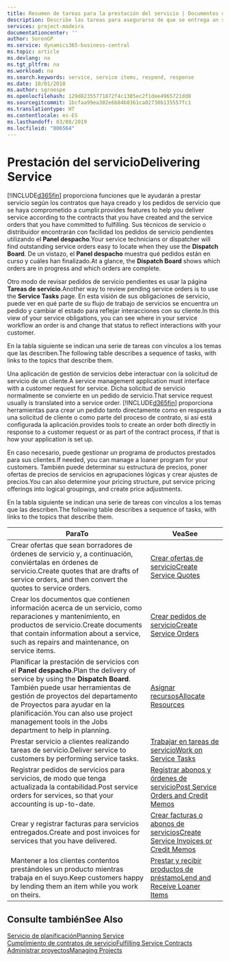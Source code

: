 ```yaml
---
title: Resumen de tareas para la prestación del servicio | Documentos de Microsoft
description: Describe las tareas para asegurarse de que se entrega un servicio de calidad y se cumplen los acuerdos con los clientes.
services: project-madeira
documentationcenter: ''
author: SorenGP
ms.service: dynamics365-business-central
ms.topic: article
ms.devlang: na
ms.tgt_pltfrm: na
ms.workload: na
ms.search.keywords: service, service items, respond, response
ms.date: 10/01/2018
ms.author: sgroespe
ms.openlocfilehash: 129d82355771872f4c1385ec2f1dee4965721dd8
ms.sourcegitcommit: 1bcfaa99ea302e6b84b8361ca02730b135557fc1
ms.translationtype: HT
ms.contentlocale: es-ES
ms.lasthandoff: 03/08/2019
ms.locfileid: "806564"
---
```

# <a name="delivering-service"></a><span data-ttu-id="eedd1-103">Prestación del servicio</span><span class="sxs-lookup"><span data-stu-id="eedd1-103">Delivering Service</span></span>
[!INCLUDE[d365fin](includes/d365fin_md.md)] <span data-ttu-id="eedd1-104">proporciona funciones que le ayudarán a prestar servicio según los contratos que haya creado y los pedidos de servicio que se haya comprometido a cumplir.</span><span class="sxs-lookup"><span data-stu-id="eedd1-104">provides features to help you deliver service according to the contracts that you have created and the service orders that you have committed to fulfilling.</span></span> <span data-ttu-id="eedd1-105">Sus técnicos de servicio o distribuidor encontrarán con facilidad los pedidos de servicio pendientes utilizando el **Panel despacho**.</span><span class="sxs-lookup"><span data-stu-id="eedd1-105">Your service technicians or dispatcher will find outstanding service orders easy to locate when they use the **Dispatch Board**.</span></span> <span data-ttu-id="eedd1-106">De un vistazo, el **Panel despacho** muestra qué pedidos están en curso y cuáles han finalizado.</span><span class="sxs-lookup"><span data-stu-id="eedd1-106">At a glance, the **Dispatch Board** shows which orders are in progress and which orders are complete.</span></span>  
  
<span data-ttu-id="eedd1-107">Otro modo de revisar pedidos de servicio pendientes es usar la página **Tareas de servicio**.</span><span class="sxs-lookup"><span data-stu-id="eedd1-107">Another way to review pending service orders is to use the **Service Tasks** page.</span></span> <span data-ttu-id="eedd1-108">En esta visión de sus obligaciones de servicio, puede ver en qué parte de su flujo de trabajo de servicios se encuentra un pedido y cambiar el estado para reflejar interacciones con su cliente.</span><span class="sxs-lookup"><span data-stu-id="eedd1-108">In this view of your service obligations, you can see where in your service workflow an order is and change that status to reflect interactions with your customer.</span></span>  
  
<span data-ttu-id="eedd1-109">En la tabla siguiente se indican una serie de tareas con vínculos a los temas que las describen.</span><span class="sxs-lookup"><span data-stu-id="eedd1-109">The following table describes a sequence of tasks, with links to the topics that describe them.</span></span>   

<span data-ttu-id="eedd1-110">Una aplicación de gestión de servicios debe interactuar con la solicitud de servicio de un cliente.</span><span class="sxs-lookup"><span data-stu-id="eedd1-110">A service management application must interface with a customer request for service.</span></span> <span data-ttu-id="eedd1-111">Dicha solicitud de servicio normalmente se convierte en un pedido de servicio.</span><span class="sxs-lookup"><span data-stu-id="eedd1-111">That service request usually is translated into a service order.</span></span> [!INCLUDE[d365fin](includes/d365fin_md.md)] <span data-ttu-id="eedd1-112">proporciona herramientas para crear un pedido tanto directamente como en respuesta a una solicitud de cliente o como parte del proceso de contrato, si así está configurada la aplicación.</span><span class="sxs-lookup"><span data-stu-id="eedd1-112">provides tools to create an order both directly in response to a customer request or as part of the contract process, if that is how your application is set up.</span></span>  
  
<span data-ttu-id="eedd1-113">En caso necesario, puede gestionar un programa de productos prestados para sus clientes.</span><span class="sxs-lookup"><span data-stu-id="eedd1-113">If needed, you can manage a loaner program for your customers.</span></span> <span data-ttu-id="eedd1-114">También puede determinar su estructura de precios, poner ofertas de precios de servicios en agrupaciones lógicas y crear ajustes de precios.</span><span class="sxs-lookup"><span data-stu-id="eedd1-114">You can also determine your pricing structure, put service pricing offerings into logical groupings, and create price adjustments.</span></span>  
  
<span data-ttu-id="eedd1-115">En la tabla siguiente se indican una serie de tareas con vínculos a los temas que las describen.</span><span class="sxs-lookup"><span data-stu-id="eedd1-115">The following table describes a sequence of tasks, with links to the topics that describe them.</span></span>   
  
|<span data-ttu-id="eedd1-116">**Para**</span><span class="sxs-lookup"><span data-stu-id="eedd1-116">**To**</span></span>|<span data-ttu-id="eedd1-117">**Vea**</span><span class="sxs-lookup"><span data-stu-id="eedd1-117">**See**</span></span>|  
|------------|-------------|  
|<span data-ttu-id="eedd1-118">Crear ofertas que sean borradores de órdenes de servicio y, a continuación, conviértalas en órdenes de servicio.</span><span class="sxs-lookup"><span data-stu-id="eedd1-118">Create quotes that are drafts of service orders, and then convert the quotes to service orders.</span></span>|[<span data-ttu-id="eedd1-119">Crear ofertas de servicio</span><span class="sxs-lookup"><span data-stu-id="eedd1-119">Create Service Quotes</span></span>](service-how-to-create-service-quotes.md)|
|<span data-ttu-id="eedd1-120">Crear los documentos que contienen información acerca de un servicio, como reparaciones y mantenimiento, en productos de servicio.</span><span class="sxs-lookup"><span data-stu-id="eedd1-120">Create documents that contain information about a service, such as repairs and maintenance, on service items.</span></span>|[<span data-ttu-id="eedd1-121">Crear pedidos de servicio</span><span class="sxs-lookup"><span data-stu-id="eedd1-121">Create Service Orders</span></span>](service-how-to-create-service-orders.md)|
|<span data-ttu-id="eedd1-122">Planificar la prestación de servicios con el **Panel despacho**.</span><span class="sxs-lookup"><span data-stu-id="eedd1-122">Plan the delivery of service by using the **Dispatch Board**.</span></span> <span data-ttu-id="eedd1-123">También puede usar herramientas de gestión de proyectos del departamento de Proyectos para ayudar en la planificación.</span><span class="sxs-lookup"><span data-stu-id="eedd1-123">You can also use project management tools in the Jobs department to help in planning.</span></span>|[<span data-ttu-id="eedd1-124">Asignar recursos</span><span class="sxs-lookup"><span data-stu-id="eedd1-124">Allocate Resources</span></span>](service-how-to-allocate-resources.md)|  
|<span data-ttu-id="eedd1-125">Prestar servicio a clientes realizando tareas de servicio.</span><span class="sxs-lookup"><span data-stu-id="eedd1-125">Deliver service to customers by performing service tasks.</span></span>|[<span data-ttu-id="eedd1-126">Trabajar en tareas de servicio</span><span class="sxs-lookup"><span data-stu-id="eedd1-126">Work on Service Tasks</span></span>](service-how-to-work-on-service-tasks.md)|  
|<span data-ttu-id="eedd1-127">Registrar pedidos de servicios para servicios, de modo que tenga actualizada la contabilidad.</span><span class="sxs-lookup"><span data-stu-id="eedd1-127">Post service orders for services, so that your accounting is up-to-date.</span></span>|[<span data-ttu-id="eedd1-128">Registrar abonos y órdenes de servicio</span><span class="sxs-lookup"><span data-stu-id="eedd1-128">Post Service Orders and Credit Memos</span></span>](service-how-to-post-service-orders.md)|  
|<span data-ttu-id="eedd1-129">Crear y registrar facturas para servicios entregados.</span><span class="sxs-lookup"><span data-stu-id="eedd1-129">Create and post invoices for services that you have delivered.</span></span>|[<span data-ttu-id="eedd1-130">Crear facturas o abonos de servicios</span><span class="sxs-lookup"><span data-stu-id="eedd1-130">Create Service Invoices or Credit Memos</span></span>](service-how-create-invoices.md)|  
|<span data-ttu-id="eedd1-131">Mantener a los clientes contentos prestándoles un producto mientras trabaja en el suyo.</span><span class="sxs-lookup"><span data-stu-id="eedd1-131">Keep customers happy by lending them an item while you work on theirs.</span></span>| [<span data-ttu-id="eedd1-132">Prestar y recibir productos de préstamo</span><span class="sxs-lookup"><span data-stu-id="eedd1-132">Lend and Receive Loaner Items</span></span>](service-how-to-lend-receive-loaners.md)|
  
## <a name="see-also"></a><span data-ttu-id="eedd1-133">Consulte también</span><span class="sxs-lookup"><span data-stu-id="eedd1-133">See Also</span></span>  
[<span data-ttu-id="eedd1-134">Servicio de planificación</span><span class="sxs-lookup"><span data-stu-id="eedd1-134">Planning Service</span></span>](service-plan-service.md)  
[<span data-ttu-id="eedd1-135">Cumplimiento de contratos de servicio</span><span class="sxs-lookup"><span data-stu-id="eedd1-135">Fulfilling Service Contracts</span></span>](service-fulfill-service-contracts.md)  
[<span data-ttu-id="eedd1-136">Administrar proyectos</span><span class="sxs-lookup"><span data-stu-id="eedd1-136">Managing Projects</span></span>](projects-manage-projects.md)  
